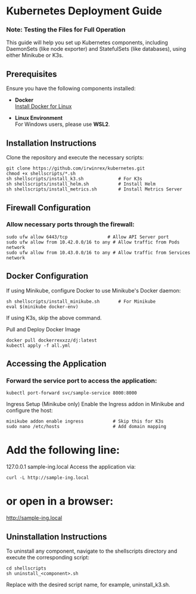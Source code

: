 # Kubernetes Deployment Guide

### Note: Testing the Files for Full Operation

This guide will help you set up Kubernetes components, including DaemonSets (like node exporter) and StatefulSets (like databases), using either Minikube or K3s.

## Prerequisites

Ensure you have the following components installed:

- **Docker**  
  [Install Docker for Linux](https://docs.docker.com/desktop/install/linux-install/)

- **Linux Environment**  
  For Windows users, please use **WSL2**.

## Installation Instructions

Clone the repository and execute the necessary scripts:

```
git clone https://github.com/irwinrex/kubernetes.git
chmod +x shellscripts/*.sh
sh shellscripts/install_k3.sh             # For K3s
sh shellscripts/install_helm.sh           # Install Helm
sh shellscripts/install_metrics.sh        # Install Metrics Server
```

## Firewall Configuration
### Allow necessary ports through the firewall:


```
sudo ufw allow 6443/tcp               # Allow API Server port
sudo ufw allow from 10.42.0.0/16 to any # Allow traffic from Pods network
sudo ufw allow from 10.43.0.0/16 to any # Allow traffic from Services network
```


## Docker Configuration
If using Minikube, configure Docker to use Minikube's Docker daemon:


```
sh shellscripts/install_minikube.sh       # For Minikube
eval $(minikube docker-env)
```
If using K3s, skip the above command.

Pull and Deploy Docker Image

```
docker pull dockerrexxzz/dj:latest
kubectl apply -f all.yml
```

## Accessing the Application
### Forward the service port to access the application:


```
kubectl port-forward svc/sample-service 8000:8000
```

Ingress Setup (Minikube only)
Enable the Ingress addon in Minikube and configure the host:


```
minikube addon enable ingress           # Skip this for K3s
sudo nano /etc/hosts                    # Add domain mapping
```

# Add the following line:

127.0.0.1 sample-ing.local
Access the application via:


```
curl -L http://sample-ing.local
```

# or open in a browser:

http://sample-ing.local

## Uninstallation Instructions

To uninstall any component, navigate to the shellscripts directory and execute the corresponding script:


```
cd shellscripts
sh uninstall_<component>.sh
```

Replace <component> with the desired script name, for example, uninstall_k3.sh.